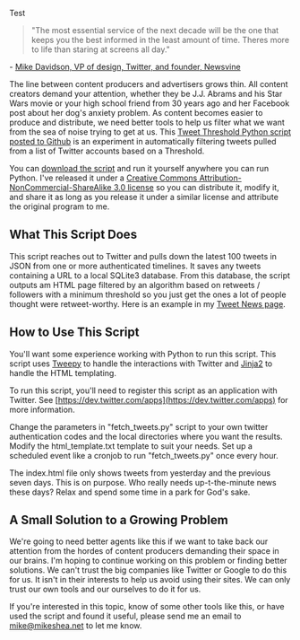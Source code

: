 Test

> "The most essential service of the next decade will be the one that keeps you the best informed in the least amount of time. Theres more to life than staring at screens all day."

\- [Mike Davidson, VP of design, Twitter, and founder, Newsvine](http://alistapart.com/article/what-we-learned-in-2012)

The line between content producers and advertisers grows thin. All content creators demand your attention, whether they be J.J. Abrams and his Star Wars movie or your high school friend from 30 years ago and her Facebook post about her dog's anxiety problem. As content becomes easier to produce and distribute, we need better tools to help us filter what we want from the sea of noise trying to get at us. This [Tweet Threshold Python script posted to Github](https://github.com/mshea/Tweet-Threshold) is an experiment in automatically filtering tweets pulled from a list of Twitter accounts based on a Threshold.

You can [download the script](https://github.com/mshea/Tweet-Threshold) and run it yourself anywhere you can run Python. I've released it under a [Creative Commons Attribution-NonCommercial-ShareAlike 3.0 license](http://creativecommons.org/licenses/by-nc-sa/3.0/) so you can distribute it, modify it, and share it as long as you release it under a similar license and attribute the original program to me.

## What This Script Does

This script reaches out to Twitter and pulls down the latest 100 tweets in JSON from one or more authenticated timelines. It saves any tweets containing a URL to a local SQLite3 database. From this database, the script outputs am HTML page filtered by an algorithm based on retweets / followers with a minimum threshold so you just get the ones a lot of people thought were retweet-worthy. Here is an example in my [Tweet News page](http://mikeshea.net/news/).

## How to Use This Script

You'll want some experience working with Python to run this script. This script uses [Tweepy](https://github.com/tweepy/tweepy) to handle the interactions with Twitter and [Jinja2](http://jinja.pocoo.org/docs/) to handle the HTML templating.

To run this script, you'll need to register this script as an application with Twitter. See [https://dev.twitter.com/apps](https://dev.twitter.com/apps) for more information.

Change the parameters in "fetch_tweets.py" script to your own twitter authentication codes and the local directories where you want the results. Modify the html_template.txt template to suit your needs. Set up a scheduled event like a cronjob to run "fetch_tweets.py" once every hour.

The index.html file only shows tweets from yesterday and the previous seven days. This is on purpose. Who really needs up-t-the-minute news these days? Relax and spend some time in a park for God's sake.

## A Small Solution to a Growing Problem

We're going to need better agents like this if we want to take back our attention from the hordes of content producers demanding their space in our brains. I'm hoping to continue working on this problem or finding better solutions. We can't trust the big companies like Twitter or Google to do this for us. It isn't in their interests to help us avoid using their sites. We can only trust our own tools and our ourselves to do it for us.

If you're interested in this topic, know of some other tools like this, or have used the script and found it useful, please send me an email to mike@mikeshea.net to let me know.